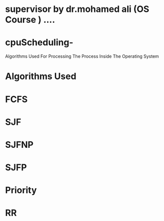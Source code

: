 # supervisor by dr.mohamed ali   (OS Course )  ....

# cpuScheduling-
Algorithms Used For Processing The Process Inside The Operating System 




# Algorithms Used  

# FCFS 
# SJF
# SJFNP
# SJFP
# Priority 
# RR
